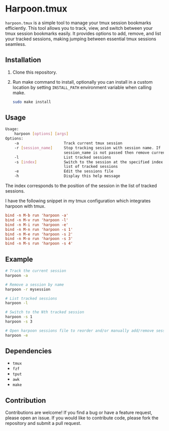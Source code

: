 # Harpoon.tmux

`harpoon.tmux` is a simple tool to manage your tmux session bookmarks
efficiently. This tool allows you to track, view, and switch between your tmux
session bookmarks easily. It provides options to add, remove, and list your
tracked sessions, making jumping between essential tmux sessions seamless.

## Installation

1. Clone this repository.
2. Run make command to install, optionally you can install in a custom location
by setting `INSTALL_PATH` environment variable when calling make.

   ```sh
   sudo make install
   ```

## Usage

```sh
Usage:
    harpoon [options] [args]
Options:
    -a                    Track current tmux session
    -r [session_name]     Stop tracking session with session name. If
                          session_name is not passed then remove current session
    -l                    List tracked sessions
    -s [index]            Switch to the session at the specified index in the
                          list of tracked sessions
    -e                    Edit the sessions file
    -h                    Display this help message
```

The index corresponds to the position of the session in the list of tracked sessions.

I have the following snippet in my tmux configuration which integrates harpoon
with tmux.

```conf
bind -n M-b run 'harpoon -a'
bind -n M-v run 'harpoon -l'
bind -n M-i run 'harpoon -e'
bind -n M-n run 'harpoon -s 1'
bind -n M-e run 'harpoon -s 2'
bind -n M-o run 'harpoon -s 3'
bind -n M-s run 'harpoon -s 4'
```

## Example

```sh
# Track the current session
harpoon -a

# Remove a session by name
harpoon -r mysession

# List tracked sessions
harpoon -l

# Switch to the Nth tracked session
harpoon -s 1
harpoon -s 3

# Open harpoon sessions file to reorder and/or manually add/remove session entries
harpoon -e
```

## Dependencies

- `tmux`
- `fzf`
- `tput`
- `awk`
- `make`

## Contribution

Contributions are welcome! If you find a bug or have a feature request, please
open an issue. If you would like to contribute code, please fork the repository
and submit a pull request.
